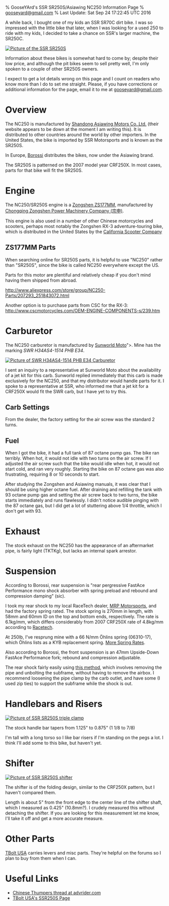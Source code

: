 % GooseYArd's SSR SR250S/Asiawing NC250 Information Page
% gooseyard@gmail.com
% Last Update: Sat Sep 24 17:22:45 UTC 2016



A while back, I bought one of my kids an SSR SR70C dirt bike. I was
so impressed with the little bike that later, when I was looking
for a used 250 to ride with my kids, I decided to take a chance on
SSR's larger machine, the SR250C.

[![Picture of the SSR SR250S](small_bike.jpg)](bike.jpg)

Information about these bikes is somewhat hard to come by;
despite their low price, and although the pit bikes seem to sell
pretty well, I'm only spoken to a couple of other SR250S owners.

I expect to get a lot details wrong on this page and I count on
readers who know more than I do to set me straight. Please, if you
have corrections or additional information for the page, email it to
me at [gooseyard@gmail.com](mailto:gooseyard@gmail.com "gooseyard@gmail.com").

Overview
========

The NC250 is manufactured by
[Shandong Asiawing Motors Co.,Ltd.](http://asiawing.com/) (their
website appears to be down at the moment I am writing this). It is
distributed to other countries around the world by other importers.
In the United States, the bike is imported by SSR Motorsports and is
known as the SR250S.

In Europe, [Borossi](http://www.borossi.com/Asiawing-Enduro-SuperMoto/)
distributes the bikes, now under the Asiawing brand.

The SR250S is patterned on the 2007 model year CRF250X. In most
cases, parts for that bike will fit the SR250S.


Engine
======

The NC250/SR250S engine is a
[Zongshen ZS177MM](http://www.zse.cc/productsdetail.aspx?ProductsCateId=43&ProductsID=386),
manufactured by [Chongqing Zongshen Power Machinery Company (宗申)](http://en.zongshenmotor.com/).

This engine is also used in a number of other Chinese
motorcycles and scooters, perhaps most notably the Zongshen RX-3
adventure-touring bike, which is distributed in the United States
by the [California Scooter Company](http://www.cscmotorcycles.com/)


ZS177MM Parts
-------------

When searching online for SR250S parts, it is helpful to use
"NC250" rather than "SR250S", since the bike is called NC250
everywhere except the US.

Parts for this motor are plentiful and relatively cheap if you don't
mind having them shipped from abroad.

<http://www.aliexpress.com/store/group/NC250-Parts/207293_251843072.html>

Another option is to purchase parts from CSC for the RX-3:
<http://www.cscmotorcycles.com/OEM-ENGINE-COMPONENTS-s/239.htm>

Carburetor
==========

The NC250 carburetor is manufactured by
[Sunworld Moto](http://www.sunworld.com.tw/en/main/)">. Mine has
the marking *SWR H34AS4-1514 PHB E34*.

[![Picture of SWR H34AS4-1514 PHB E34 Carburetor](small_carb.jpg)](carb.jpg)

I sent an inquiry to a representative at Sunworld Moto about the
availability of a jet kit for this carb. Sunworld replied
immediately that this carb is made exclusively for the NC250, and
that my distributor would handle parts for it. I spoke to a
representative at SSR, who informed me that a jet kit for a CRF250X
would fit the SWR carb, but I have yet to try this.

Carb Settings
-------------

From the dealer, the factory setting for the air screw was the
standard 2 turns.

Fuel
----

When I got the bike, it had a full tank of 87 octane pump gas. The
bike ran terribly. When hot, it would not idle with two turns on the
air screw. If I adjusted the air screw such that the bike would idle
when hot, it would not start cold, and ran very roughly.  Starting the
bike on 87 octane gas was also frustrating, requiring 8 or 10 seconds
to start.

After studying the Zongshen and Asiawing manuals, it was clear that I
should be using higher octane fuel. After draining and refilling the
tank with 93 octane pump gas and setting the air screw back to two
turns, the bike starts immediately and runs flawlessly. I didn't
notice audible pinging with the 87 octane gas, but I did get a lot of
stuttering above 1/4 throttle, which I don't get with 93.


Exhaust
=======

The stock exhaust on the NC250 has the appearance of an aftermarket
pipe, is fairly light (TKTKg), but lacks an internal spark
arrestor.


Suspension
==========
According to Borossi, rear suspension is "rear pergressive FastAce
Performance mono shock absorber with spring preload and rebound and
compression damping" (sic).

I took my rear shock to my local RaceTech dealer,
[MRP Motorsports](https://www.mrpmotorsports.com/), and had the
factory spring rated. The stock spring is 270mm in length, with 58mm
and 60mm ID on the top and bottom ends, respectively. The rate is
6.1kg/mm, which differs considerably from 2007 CRF250X rate of
4.8kg/mm according to
[Racetech](http://www.racetech.com/ProductSearch/1/Honda/CRF250X/2007).

At 250lb, I've resprung mine with a 66 N/mm &Ouml;hlins spring (06310-17),
which &Ouml;hlins lists as a KYB replacement spring. [More Spring Rates](http://www.ohlins.uk.com/ohlins-mx-spring-kits.html).

Also according to Borossi, the front suspension is an 47mm
Upside-Down FastAce Performance fork; rebound and compression
adjustable.

The rear shock fairly easily using
[this method](https://www.youtube.com/watch?v=mnvkLxjvcwA), which
involves removing the pipe and unbolting the subframe, without having
to remove the airbox. I recommend loosening the pipe clamp by the carb
outlet, and have some (I used zip ties) to support the subframe while
the shock is out.


Handlebars and Risers
=====================

[![Picture of SSR SR250S triple clamp](small_handlebar.jpg)](handlebar.jpg)

The stock handle bar tapers from 1.125" to 0.875" (1 1/8 to 7/8)

I'm tall with a long torso so I like bar risers if I'm standing on the
pegs a lot. I think I'll add some to this bike, but haven't yet.


Shifter
=======

[![Picture of SSR SR250S shifter](small_shifter.jpg)](shifter.jpg)

The shifter is of the folding design, similar to the CRF250X
pattern, but I haven't compared them.

Length is about 5" from the front edge to the center line of the
shifter shaft, which I measured as 0.425" (10.8mm?). I crudely
measured this without detaching the shifter. If you are looking for
this measurement let me know, I'll take it off and get a more
accurate measure.


Other Parts
===========

[TBolt USA](http://tboltusa.com/store/full-size-dirt-bikes-c-520.html)
carries levers and misc parts. They're helpful on the forums so I plan
to buy from them when I can.


Useful Links
============

* [Chinese Thumpers thread at advrider.com]("http://advrider.com/index.php?threads/chinese-thumpers.1142065/")
* [TBolt USA's SSR250S Page](http://ssr250.com/)


